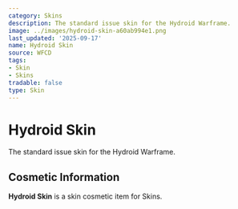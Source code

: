 ```yaml
---
category: Skins
description: The standard issue skin for the Hydroid Warframe.
image: ../images/hydroid-skin-a60ab994e1.png
last_updated: '2025-09-17'
name: Hydroid Skin
source: WFCD
tags:
- Skin
- Skins
tradable: false
type: Skin
---
```


# Hydroid Skin

The standard issue skin for the Hydroid Warframe.

## Cosmetic Information

**Hydroid Skin** is a skin cosmetic item for Skins.

